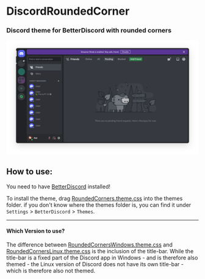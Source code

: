 # DiscordRoundedCorner
### Discord theme for BetterDiscord with rounded corners

![screenshot](screenshot.png)

## How to use:
You need to have [BetterDiscord](https://betterdiscord.app/) installed!

To install the theme, drag [RoundedCorners.theme.css](https://github.com/Peti253/DiscordRoundedCorner/blob/main/RoundedCorners.theme.css) into the themes folder.
if you don't know where the themes folder is, you can find it under `Settings` > `BetterDiscord` > `Themes`.

---
#### Which Version to use?
The difference between [RoundedCornersWindows.theme.css](https://github.com/Peti253/DiscordRoundedCorner/blob/main/RoundedCornersWindows.theme.css) and [RoundedCornersLinux.theme.css](https://github.com/Peti253/DiscordRoundedCorner/blob/main/RoundedCornersLinux.theme.css) is the inclusion of the title-bar. While the title-bar is a fixed part of the Discord app in Windows - and is therefore also themed - the Linux version of Discord does not have its own title-bar - which is therefore also not themed.
